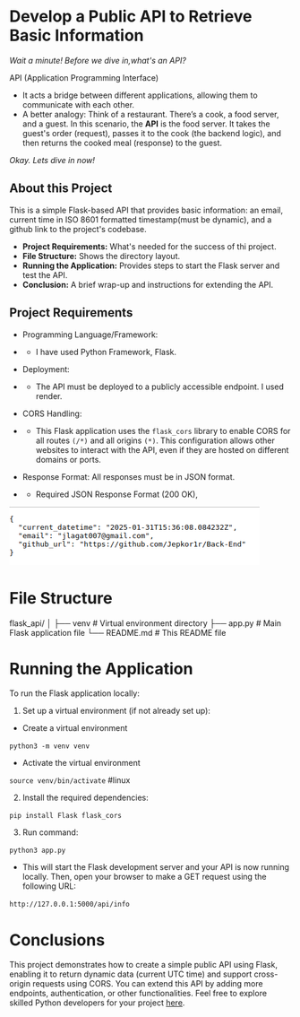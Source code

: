 # Develop a Public API to Retrieve Basic Information

<em> Wait a minute! Before we dive in,what's an API?</em>

<stong> API (Application Programming Interface)</strong>

- It acts a bridge between different applications, allowing them to communicate with each other.
- A better analogy: Think of a restaurant. There’s a cook, a food server, and a guest. In this scenario, the <strong> API</strong> is the food server. It takes the guest's order (request), passes it to the cook (the backend logic), and then returns the cooked meal (response) to the guest.

<em>Okay. Lets dive in now!</em>

## About this Project
This is a simple Flask-based API that provides basic information: an email, current time in ISO 8601 formatted timestamp(must be dynamic), and a github link to the project's codebase.

- **Project Requirements:** What's needed for the success of thi project.
- **File Structure:** Shows the directory layout.
- **Running the Application:** Provides steps to start the Flask server and test the API.
- **Conclusion:** A brief wrap-up and instructions for extending the API.

## Project Requirements
- Programming Language/Framework:

- - I have used Python Framework, Flask.

- Deployment:

- - The API must be deployed to a publicly accessible endpoint. I used render.
- CORS Handling: 

- - This Flask application uses the `flask_cors` library to enable CORS for all routes `(/*)` and all origins `(*)`. This configuration allows other websites to interact with the API, even if they are hosted on different domains or ports.

- Response Format: All responses must be in JSON format.

- - Required JSON Response Format (200 OK),

<img src="./img1.png">


# File Structure

flask_api/
│
├── venv             # Virtual environment directory
├── app.py           # Main Flask application file
└── README.md        # This README file

# Running the Application

To run the Flask application locally:

1. Set up a virtual environment (if not already set up):

- Create a virtual environment

`python3 -m venv venv`

- Activate the virtual environment

`source venv/bin/activate`       #linux

2. Install the required dependencies:

`pip install Flask flask_cors`

3. Run command:

`python3 app.py`

- This will start the Flask development server and your API is now running locally. Then, open your browser to make a GET request using the following URL:

`http://127.0.0.1:5000/api/info`

# Conclusions

This project demonstrates how to create a simple public API using Flask, enabling it to return dynamic data (current UTC time) and support cross-origin requests using CORS. You can extend this API by adding more endpoints, authentication, or other functionalities.
Feel free to explore skilled Python developers for your project <a href="https://hng.tech/hire/python-developers">here</a>.